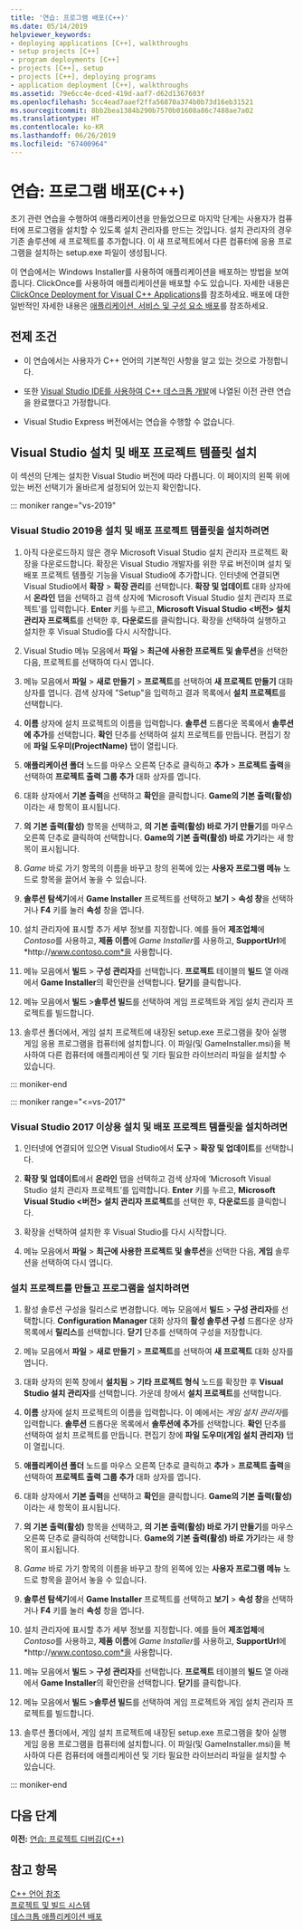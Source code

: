 ```yaml
---
title: '연습: 프로그램 배포(C++)'
ms.date: 05/14/2019
helpviewer_keywords:
- deploying applications [C++], walkthroughs
- setup projects [C++]
- program deployments [C++]
- projects [C++], setup
- projects [C++], deploying programs
- application deployment [C++], walkthroughs
ms.assetid: 79e6cc4e-dced-419d-aaf7-d62d1367603f
ms.openlocfilehash: 5cc4ead7aaef2ffa56870a374b0b73d16eb31521
ms.sourcegitcommit: 8bb2bea1384b290b7570b01608a86c7488ae7a02
ms.translationtype: HT
ms.contentlocale: ko-KR
ms.lasthandoff: 06/26/2019
ms.locfileid: "67400964"
---
```

# <a name="walkthrough-deploying-your-program-c"></a>연습: 프로그램 배포(C++)

초기 관련 연습을 수행하여 애플리케이션을 만들었으므로 마지막 단계는 사용자가 컴퓨터에 프로그램을 설치할 수 있도록 설치 관리자를 만드는 것입니다. 설치 관리자의 경우 기존 솔루션에 새 프로젝트를 추가합니다. 이 새 프로젝트에서 다른 컴퓨터에 응용 프로그램을 설치하는 setup.exe 파일이 생성됩니다.

이 연습에서는 Windows Installer를 사용하여 애플리케이션을 배포하는 방법을 보여 줍니다. ClickOnce를 사용하여 애플리케이션을 배포할 수도 있습니다. 자세한 내용은 [ClickOnce Deployment for Visual C++ Applications](../windows/clickonce-deployment-for-visual-cpp-applications.md)를 참조하세요. 배포에 대한 일반적인 자세한 내용은 [애플리케이션, 서비스 및 구성 요소 배포](/visualstudio/deployment/deploying-applications-services-and-components)를 참조하세요.

## <a name="prerequisites"></a>전제 조건

- 이 연습에서는 사용자가 C++ 언어의 기본적인 사항을 알고 있는 것으로 가정합니다.

- 또한 [Visual Studio IDE를 사용하여 C++ 데스크톱 개발](using-the-visual-studio-ide-for-cpp-desktop-development.md)에 나열된 이전 관련 연습을 완료했다고 가정합니다.

- Visual Studio Express 버전에서는 연습을 수행할 수 없습니다.

## <a name="install-the-visual-studio-setup-and-deployment-project-template"></a>Visual Studio 설치 및 배포 프로젝트 템플릿 설치

이 섹션의 단계는 설치한 Visual Studio 버전에 따라 다릅니다. 이 페이지의 왼쪽 위에 있는 버전 선택기가 올바르게 설정되어 있는지 확인합니다.

::: moniker range="vs-2019"

### <a name="to-install-the-setup-and-deployment-project-template-for-visual-studio-2019"></a>Visual Studio 2019용 설치 및 배포 프로젝트 템플릿을 설치하려면

1. 아직 다운로드하지 않은 경우 Microsoft Visual Studio 설치 관리자 프로젝트 확장을 다운로드합니다. 확장은 Visual Studio 개발자를 위한 무료 버전이며 설치 및 배포 프로젝트 템플릿 기능을 Visual Studio에 추가합니다. 인터넷에 연결되면 Visual Studio에서 **확장** > **확장 관리**를 선택합니다. **확장 및 업데이트** 대화 상자에서 **온라인** 탭을 선택하고 검색 상자에 ‘Microsoft Visual Studio 설치 관리자 프로젝트’를 입력합니다.  **Enter** 키를 누르고, **Microsoft Visual Studio \<버전> 설치 관리자 프로젝트**를 선택한 후, **다운로드**를 클릭합니다. 확장을 선택하여 실행하고 설치한 후 Visual Studio를 다시 시작합니다.

1. Visual Studio 메뉴 모음에서 **파일** > **최근에 사용한 프로젝트 및 솔루션**을 선택한 다음, 프로젝트를 선택하여 다시 엽니다.

1. 메뉴 모음에서 **파일** > **새로 만들기** > **프로젝트**를 선택하여 **새 프로젝트 만들기** 대화 상자를 엽니다. 검색 상자에 "Setup"을 입력하고 결과 목록에서 **설치 프로젝트**를 선택합니다.

1. **이름** 상자에 설치 프로젝트의 이름을 입력합니다. **솔루션** 드롭다운 목록에서 **솔루션에 추가**를 선택합니다. **확인** 단추를 선택하여 설치 프로젝트를 만듭니다. 편집기 창에 **파일 도우미(ProjectName)** 탭이 열립니다.

1. **애플리케이션 폴더** 노드를 마우스 오른쪽 단추로 클릭하고 **추가** > **프로젝트 출력**을 선택하여 **프로젝트 출력 그룹 추가** 대화 상자를 엽니다.

1. 대화 상자에서 **기본 출력**을 선택하고 **확인**을 클릭합니다. **Game의 기본 출력(활성)** 이라는 새 항목이 표시됩니다.

1. **의 기본 출력(활성)** 항목을 선택하고, **의 기본 출력(활성) 바로 가기 만들기**를 마우스 오른쪽 단추로 클릭하여 선택합니다. **Game의 기본 출력(활성) 바로 가기**라는 새 항목이 표시됩니다.

1. *Game* 바로 가기 항목의 이름을 바꾸고 창의 왼쪽에 있는 **사용자 프로그램 메뉴** 노드로 항목을 끌어서 놓을 수 있습니다.

1. **솔루션 탐색기**에서 **Game Installer** 프로젝트를 선택하고 **보기** > **속성 창**을 선택하거나 **F4** 키를 눌러 **속성** 창을 엽니다.

1. 설치 관리자에 표시할 추가 세부 정보를 지정합니다.  예를 들어 **제조업체**에 *Contoso*를 사용하고, **제품 이름**에 *Game Installer*를 사용하고, **SupportUrl**에 *http\://www.contoso.com*을 사용합니다.

1. 메뉴 모음에서 **빌드** > **구성 관리자**를 선택합니다. **프로젝트** 테이블의 **빌드** 열 아래에서 **Game Installer**의 확인란을 선택합니다. **닫기**를 클릭합니다.

1. 메뉴 모음에서 **빌드** >**솔루션 빌드**를 선택하여 게임 프로젝트와 게임 설치 관리자 프로젝트를 빌드합니다.

1. 솔루션 폴더에서, 게임 설치 프로젝트에 내장된 setup.exe 프로그램을 찾아 실행 게임 응용 프로그램을 컴퓨터에 설치합니다. 이 파일(및 GameInstaller.msi)을 복사하여 다른 컴퓨터에 애플리케이션 및 기타 필요한 라이브러리 파일을 설치할 수 있습니다.

::: moniker-end

::: moniker range="<=vs-2017"

### <a name="to-install-the-setup-and-deployment-project-template-for-visual-studio-2017-and-earlier"></a>Visual Studio 2017 이상용 설치 및 배포 프로젝트 템플릿을 설치하려면

1. 인터넷에 연결되어 있으면 Visual Studio에서 **도구** > **확장 및 업데이트**를 선택합니다.

1. **확장 및 업데이트**에서 **온라인** 탭을 선택하고 검색 상자에 ‘Microsoft Visual Studio 설치 관리자 프로젝트’를 입력합니다.  **Enter** 키를 누르고, **Microsoft Visual Studio \<버전> 설치 관리자 프로젝트**를 선택한 후, **다운로드**를 클릭합니다.

1. 확장을 선택하여 설치한 후 Visual Studio를 다시 시작합니다.

1. 메뉴 모음에서 **파일** > **최근에 사용한 프로젝트 및 솔루션**을 선택한 다음, **게임** 솔루션을 선택하여 다시 엽니다.

### <a name="to-create-a-setup-project-and-install-your-program"></a>설치 프로젝트를 만들고 프로그램을 설치하려면

1. 활성 솔루션 구성을 릴리스로 변경합니다. 메뉴 모음에서 **빌드** > **구성 관리자**를 선택합니다. **Configuration Manager** 대화 상자의 **활성 솔루션 구성** 드롭다운 상자 목록에서 **릴리스**를 선택합니다. **닫기** 단추를 선택하여 구성을 저장합니다.

1. 메뉴 모음에서 **파일** > **새로 만들기** > **프로젝트**를 선택하여 **새 프로젝트** 대화 상자를 엽니다.

1. 대화 상자의 왼쪽 창에서 **설치됨** > **기타 프로젝트 형식** 노드를 확장한 후 **Visual Studio 설치 관리자**를 선택합니다. 가운데 창에서 **설치 프로젝트**를 선택합니다.

1. **이름** 상자에 설치 프로젝트의 이름을 입력합니다. 이 예에서는 *게임 설치 관리자*를 입력합니다. **솔루션** 드롭다운 목록에서 **솔루션에 추가**를 선택합니다. **확인** 단추를 선택하여 설치 프로젝트를 만듭니다. 편집기 창에 **파일 도우미(게임 설치 관리자)** 탭이 열립니다.

1. **애플리케이션 폴더** 노드를 마우스 오른쪽 단추로 클릭하고 **추가** > **프로젝트 출력**을 선택하여 **프로젝트 출력 그룹 추가** 대화 상자를 엽니다.

1. 대화 상자에서 **기본 출력**을 선택하고 **확인**을 클릭합니다. **Game의 기본 출력(활성)** 이라는 새 항목이 표시됩니다.

1. **의 기본 출력(활성)** 항목을 선택하고, **의 기본 출력(활성) 바로 가기 만들기**를 마우스 오른쪽 단추로 클릭하여 선택합니다. **Game의 기본 출력(활성) 바로 가기**라는 새 항목이 표시됩니다.

1. *Game* 바로 가기 항목의 이름을 바꾸고 창의 왼쪽에 있는 **사용자 프로그램 메뉴** 노드로 항목을 끌어서 놓을 수 있습니다.

1. **솔루션 탐색기**에서 **Game Installer** 프로젝트를 선택하고 **보기** > **속성 창**을 선택하거나 **F4** 키를 눌러 **속성** 창을 엽니다.

1. 설치 관리자에 표시할 추가 세부 정보를 지정합니다.  예를 들어 **제조업체**에 *Contoso*를 사용하고, **제품 이름**에 *Game Installer*를 사용하고, **SupportUrl**에 *http\://www.contoso.com*을 사용합니다.

1. 메뉴 모음에서 **빌드** > **구성 관리자**를 선택합니다. **프로젝트** 테이블의 **빌드** 열 아래에서 **Game Installer**의 확인란을 선택합니다. **닫기**를 클릭합니다.

1. 메뉴 모음에서 **빌드** >**솔루션 빌드**를 선택하여 게임 프로젝트와 게임 설치 관리자 프로젝트를 빌드합니다.

1. 솔루션 폴더에서, 게임 설치 프로젝트에 내장된 setup.exe 프로그램을 찾아 실행 게임 응용 프로그램을 컴퓨터에 설치합니다. 이 파일(및 GameInstaller.msi)을 복사하여 다른 컴퓨터에 애플리케이션 및 기타 필요한 라이브러리 파일을 설치할 수 있습니다.

::: moniker-end

## <a name="next-steps"></a>다음 단계

**이전:** [연습: 프로젝트 디버깅(C++)](walkthrough-debugging-a-project-cpp.md)

## <a name="see-also"></a>참고 항목

[C++ 언어 참조](../cpp/cpp-language-reference.md)<br/>
[프로젝트 및 빌드 시스템](../build/projects-and-build-systems-cpp.md)<br/>
[데스크톱 애플리케이션 배포](../windows/deploying-native-desktop-applications-visual-cpp.md)<br/>
